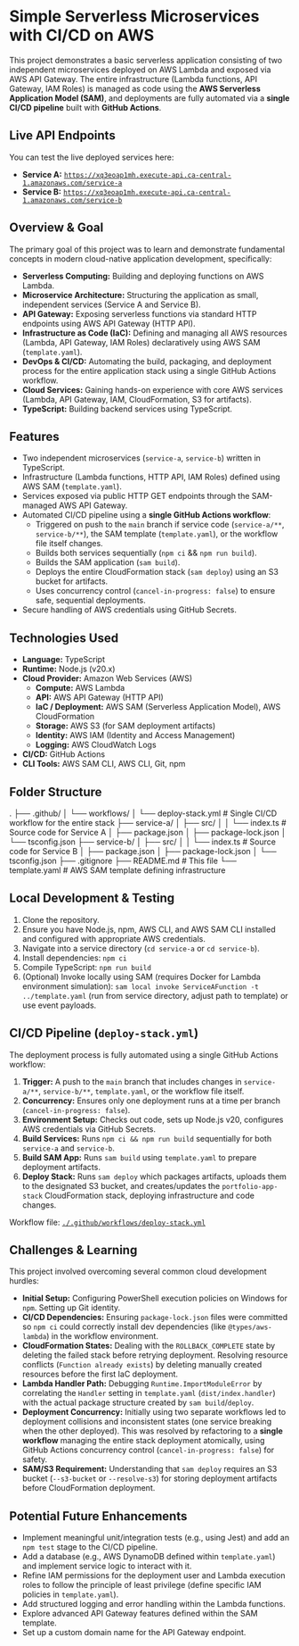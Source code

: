 # Simple Serverless Microservices with CI/CD on AWS

This project demonstrates a basic serverless application consisting of two independent microservices deployed on AWS Lambda and exposed via AWS API Gateway. The entire infrastructure (Lambda functions, API Gateway, IAM Roles) is managed as code using the **AWS Serverless Application Model (SAM)**, and deployments are fully automated via a **single CI/CD pipeline** built with **GitHub Actions**.

## Live API Endpoints

You can test the live deployed services here:

* **Service A:** [`https://xq3eoap1mh.execute-api.ca-central-1.amazonaws.com/service-a`](https://xq3eoap1mh.execute-api.ca-central-1.amazonaws.com/service-a)
* **Service B:** [`https://xq3eoap1mh.execute-api.ca-central-1.amazonaws.com/service-b`](https://xq3eoap1mh.execute-api.ca-central-1.amazonaws.com/service-b)

## Overview & Goal

The primary goal of this project was to learn and demonstrate fundamental concepts in modern cloud-native application development, specifically:

* **Serverless Computing:** Building and deploying functions on AWS Lambda.
* **Microservice Architecture:** Structuring the application as small, independent services (Service A and Service B).
* **API Gateway:** Exposing serverless functions via standard HTTP endpoints using AWS API Gateway (HTTP API).
* **Infrastructure as Code (IaC):** Defining and managing all AWS resources (Lambda, API Gateway, IAM Roles) declaratively using AWS SAM (`template.yaml`).
* **DevOps & CI/CD:** Automating the build, packaging, and deployment process for the entire application stack using a single GitHub Actions workflow.
* **Cloud Services:** Gaining hands-on experience with core AWS services (Lambda, API Gateway, IAM, CloudFormation, S3 for artifacts).
* **TypeScript:** Building backend services using TypeScript.

## Features

* Two independent microservices (`service-a`, `service-b`) written in TypeScript.
* Infrastructure (Lambda functions, HTTP API, IAM Roles) defined using AWS SAM (`template.yaml`).
* Services exposed via public HTTP GET endpoints through the SAM-managed AWS API Gateway.
* Automated CI/CD pipeline using a **single GitHub Actions workflow**:
    * Triggered on push to the `main` branch if service code (`service-a/**`, `service-b/**`), the SAM template (`template.yaml`), or the workflow file itself changes.
    * Builds both services sequentially (`npm ci` && `npm run build`).
    * Builds the SAM application (`sam build`).
    * Deploys the entire CloudFormation stack (`sam deploy`) using an S3 bucket for artifacts.
    * Uses concurrency control (`cancel-in-progress: false`) to ensure safe, sequential deployments.
* Secure handling of AWS credentials using GitHub Secrets.

## Technologies Used

* **Language:** TypeScript
* **Runtime:** Node.js (v20.x)
* **Cloud Provider:** Amazon Web Services (AWS)
    * **Compute:** AWS Lambda
    * **API:** AWS API Gateway (HTTP API)
    * **IaC / Deployment:** AWS SAM (Serverless Application Model), AWS CloudFormation
    * **Storage:** AWS S3 (for SAM deployment artifacts)
    * **Identity:** AWS IAM (Identity and Access Management)
    * **Logging:** AWS CloudWatch Logs
* **CI/CD:** GitHub Actions
* **CLI Tools:** AWS SAM CLI, AWS CLI, Git, npm

## Folder Structure

.
├── .github/
│   └── workflows/
│       └── deploy-stack.yml      # Single CI/CD workflow for the entire stack
├── service-a/
│   ├── src/
│   │   └── index.ts            # Source code for Service A
│   ├── package.json
│   ├── package-lock.json
│   └── tsconfig.json
├── service-b/
│   ├── src/
│   │   └── index.ts            # Source code for Service B
│   ├── package.json
│   ├── package-lock.json
│   └── tsconfig.json
├── .gitignore
├── README.md                   # This file
└── template.yaml               # AWS SAM template defining infrastructure

## Local Development & Testing

1.  Clone the repository.
2.  Ensure you have Node.js, npm, AWS CLI, and AWS SAM CLI installed and configured with appropriate AWS credentials.
3.  Navigate into a service directory (`cd service-a` or `cd service-b`).
4.  Install dependencies: `npm ci`
5.  Compile TypeScript: `npm run build`
6.  (Optional) Invoke locally using SAM (requires Docker for Lambda environment simulation): `sam local invoke ServiceAFunction -t ../template.yaml` (run from service directory, adjust path to template) or use event payloads.

## CI/CD Pipeline (`deploy-stack.yml`)

The deployment process is fully automated using a single GitHub Actions workflow:

1.  **Trigger:** A push to the `main` branch that includes changes in `service-a/**`, `service-b/**`, `template.yaml`, or the workflow file itself.
2.  **Concurrency:** Ensures only one deployment runs at a time per branch (`cancel-in-progress: false`).
3.  **Environment Setup:** Checks out code, sets up Node.js v20, configures AWS credentials via GitHub Secrets.
4.  **Build Services:** Runs `npm ci && npm run build` sequentially for both `service-a` and `service-b`.
5.  **Build SAM App:** Runs `sam build` using `template.yaml` to prepare deployment artifacts.
6.  **Deploy Stack:** Runs `sam deploy` which packages artifacts, uploads them to the designated S3 bucket, and creates/updates the `portfolio-app-stack` CloudFormation stack, deploying infrastructure and code changes.

Workflow file: [`./.github/workflows/deploy-stack.yml`](./.github/workflows/deploy-stack.yml)

## Challenges & Learning

This project involved overcoming several common cloud development hurdles:

* **Initial Setup:** Configuring PowerShell execution policies on Windows for `npm`. Setting up Git identity.
* **CI/CD Dependencies:** Ensuring `package-lock.json` files were committed so `npm ci` could correctly install dev dependencies (like `@types/aws-lambda`) in the workflow environment.
* **CloudFormation States:** Dealing with the `ROLLBACK_COMPLETE` state by deleting the failed stack before retrying deployment. Resolving resource conflicts (`Function already exists`) by deleting manually created resources before the first IaC deployment.
* **Lambda Handler Path:** Debugging `Runtime.ImportModuleError` by correlating the `Handler` setting in `template.yaml` (`dist/index.handler`) with the actual package structure created by `sam build`/`deploy`.
* **Deployment Concurrency:** Initially using two separate workflows led to deployment collisions and inconsistent states (one service breaking when the other deployed). This was resolved by refactoring to a **single workflow** managing the entire stack deployment atomically, using GitHub Actions concurrency control (`cancel-in-progress: false`) for safety.
* **SAM/S3 Requirement:** Understanding that `sam deploy` requires an S3 bucket (`--s3-bucket` or `--resolve-s3`) for storing deployment artifacts before CloudFormation deployment.

## Potential Future Enhancements

* Implement meaningful unit/integration tests (e.g., using Jest) and add an `npm test` stage to the CI/CD pipeline.
* Add a database (e.g., AWS DynamoDB defined within `template.yaml`) and implement service logic to interact with it.
* Refine IAM permissions for the deployment user and Lambda execution roles to follow the principle of least privilege (define specific IAM policies in `template.yaml`).
* Add structured logging and error handling within the Lambda functions.
* Explore advanced API Gateway features defined within the SAM template.
* Set up a custom domain name for the API Gateway endpoint.